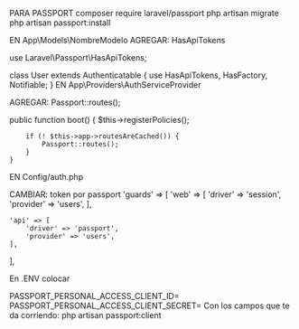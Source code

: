 PARA PASSPORT
composer require laravel/passport
php artisan migrate
php artisan passport:install

EN App\Models\NombreModelo
AGREGAR: HasApiTokens

use Laravel\Passport\HasApiTokens;

class User extends Authenticatable
{
    use HasApiTokens, HasFactory, Notifiable;
}
EN App\Providers\AuthServiceProvider

AGREGAR: Passport::routes();

public function boot()
    {
        $this->registerPolicies();

        if (! $this->app->routesAreCached()) {
            Passport::routes();
        }
    }
EN Config/auth.php  

CAMBIAR: token por passport
'guards' => [
    'web' => [
        'driver' => 'session',
        'provider' => 'users',
    ],

    'api' => [
        'driver' => 'passport',
        'provider' => 'users',
    ],
],  

En .ENV colocar 

PASSPORT_PERSONAL_ACCESS_CLIENT_ID=
PASSPORT_PERSONAL_ACCESS_CLIENT_SECRET=
Con los campos que te da corriendo: php artisan passport:client

